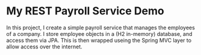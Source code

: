 # My REST Payroll Service Demo

In this project, I create a simple payroll service that manages the employees of a company. I store employee objects in a (H2 in-memory) database, and access them via JPA. This is then wrapped useing the Spring MVC layer to allow access over the internet.
